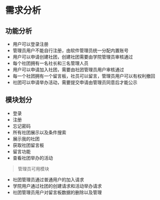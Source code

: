 # 需求分析

## 功能分析
+ 用户可以登录注册
+ 管理员用户不能自行注册，由软件管理员统一分配内置账号
+ 用户可以申请创建社团，创建社团需要由学院管理员审核通过
+ 每个社团拥有一名社长和三名管理人员
+ 用户可以申请加入社团，需要由社团管理员用户审核通过
+ 每一个社团拥有一个留言板，社员可以留言，管理员用户可以有权利撤回
+ 社团可以申请举办活动，需要提交申请由管理员同意后才能公示

## 模块划分

+ 登录
+ 注册
+ 忘记密码
+ 所有社团展示以及条件搜索
+ 展示我的社团
+ 获取社团留言板
+ 留言功能
+ 查看社团举办的活动


> 管理员可用模块
+ 社团管理员通过普通用户的加入请求
+ 学院用户通过社团的创建请求和活动举办请求
+ 社团管理员用户对留言板数据的删除以及管理
